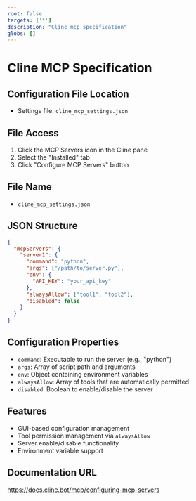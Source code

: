 ```yaml
---
root: false
targets: ['*']
description: "Cline mcp specification"
globs: []
---
```


# Cline MCP Specification

## Configuration File Location
- Settings file: `cline_mcp_settings.json`

## File Access
1. Click the MCP Servers icon in the Cline pane
2. Select the "Installed" tab
3. Click "Configure MCP Servers" button

## File Name
- `cline_mcp_settings.json`

## JSON Structure
```json
{
  "mcpServers": {
    "server1": {
      "command": "python",
      "args": ["/path/to/server.py"],
      "env": {
        "API_KEY": "your_api_key"
      },
      "alwaysAllow": ["tool1", "tool2"],
      "disabled": false
    }
  }
}
```

## Configuration Properties
- `command`: Executable to run the server (e.g., "python")
- `args`: Array of script path and arguments
- `env`: Object containing environment variables
- `alwaysAllow`: Array of tools that are automatically permitted
- `disabled`: Boolean to enable/disable the server

## Features
- GUI-based configuration management
- Tool permission management via `alwaysAllow`
- Server enable/disable functionality
- Environment variable support

## Documentation URL
https://docs.cline.bot/mcp/configuring-mcp-servers

